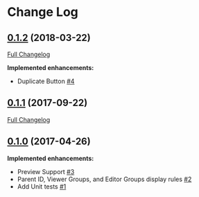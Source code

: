 # Change Log

## [0.1.2](https://github.com/webbuilders-group/silverstripe-siteconfig-error-pages/tree/0.1.2) (2018-03-22)
[Full Changelog](https://github.com/webbuilders-group/silverstripe-siteconfig-error-pages/compare/0.1.1...0.1.2)

**Implemented enhancements:**

- Duplicate Button [\#4](https://github.com/webbuilders-group/silverstripe-siteconfig-error-pages/issues/4)

## [0.1.1](https://github.com/webbuilders-group/silverstripe-siteconfig-error-pages/tree/0.1.1) (2017-09-22)
[Full Changelog](https://github.com/webbuilders-group/silverstripe-siteconfig-error-pages/compare/0.1.0...0.1.1)

## [0.1.0](https://github.com/webbuilders-group/silverstripe-siteconfig-error-pages/tree/0.1.0) (2017-04-26)
**Implemented enhancements:**

- Preview Support [\#3](https://github.com/webbuilders-group/silverstripe-siteconfig-error-pages/issues/3)
- Parent ID, Viewer Groups, and Editor Groups display rules [\#2](https://github.com/webbuilders-group/silverstripe-siteconfig-error-pages/issues/2)
- Add Unit tests [\#1](https://github.com/webbuilders-group/silverstripe-siteconfig-error-pages/issues/1)
